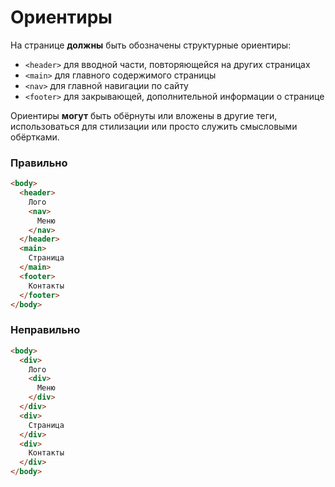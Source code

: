 # Ориентиры

На странице **должны** быть обозначены структурные ориентиры:

- `<header>` для вводной части, повторяющейся на других страницах
- `<main>` для главного содержимого страницы
- `<nav>` для главной навигации по сайту
- `<footer>` для закрывающей, дополнительной информации о странице

Ориентиры **могут** быть обёрнуты или вложены в другие теги, использоваться для стилизации или просто служить смысловыми обёртками.

### Правильно

```html
<body>
  <header>
    Лого
    <nav>
      Меню
    </nav>
  </header>
  <main>
    Страница
  </main>
  <footer>
    Контакты
  </footer>
</body>
```

### Неправильно

```html
<body>
  <div>
    Лого
    <div>
      Меню
    </div>
  </div>
  <div>
    Страница
  </div>
  <div>
    Контакты
  </div>
</body>
```
